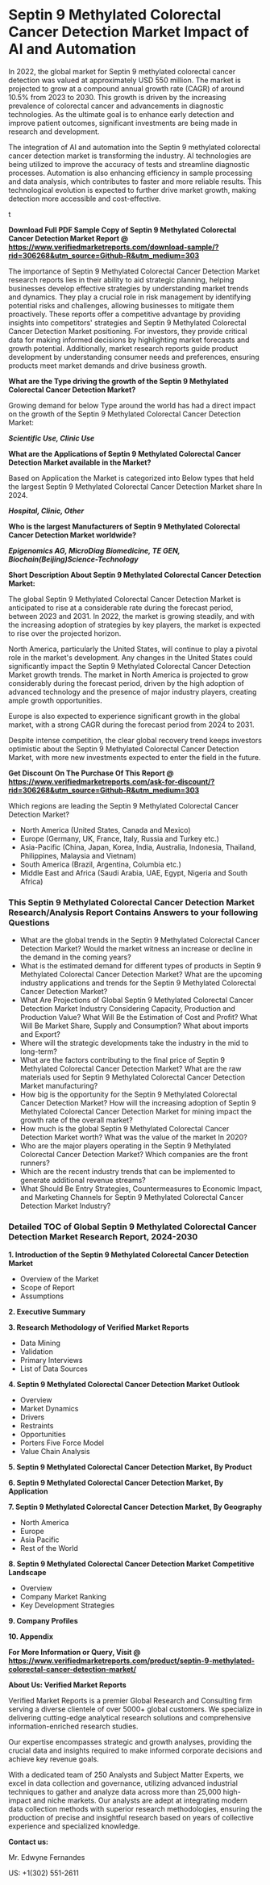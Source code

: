 <meta name="title" content="Global Septin 9 Methylated Colorectal Cancer Detection Market Impact of AI and Automation"><meta name="description" content="In 2022, the global market for Septin 9 methylated colorectal cancer detection was valued at approximately USD 550 million. The market is projected to grow at a compou"><meta name="title" content="Septin 9 Methylated Colorectal Cancer Detection Market Size, Share, Scope, Trends, Growth, Opportunities, Analysis, Forecast"><h1>Septin 9 Methylated Colorectal Cancer Detection Market Impact of AI and Automation</h1><p>In 2022, the global market for Septin 9 methylated colorectal cancer detection was valued at approximately USD 550 million. The market is projected to grow at a compound annual growth rate (CAGR) of around 10.5% from 2023 to 2030. This growth is driven by the increasing prevalence of colorectal cancer and advancements in diagnostic technologies. As the ultimate goal is to enhance early detection and improve patient outcomes, significant investments are being made in research and development.</p><p>The integration of AI and automation into the Septin 9 methylated colorectal cancer detection market is transforming the industry. AI technologies are being utilized to improve the accuracy of tests and streamline diagnostic processes. Automation is also enhancing efficiency in sample processing and data analysis, which contributes to faster and more reliable results. This technological evolution is expected to further drive market growth, making detection more accessible and cost-effective.</p>t</p><p id="" class=""><strong>Download Full PDF Sample Copy of Septin 9 Methylated Colorectal Cancer Detection Market Report @ <a href="https://www.verifiedmarketreports.com/download-sample/?rid=306268&utm_source=Github-R&utm_medium=303" target="_blank">https://www.verifiedmarketreports.com/download-sample/?rid=306268&utm_source=Github-R&utm_medium=303</a></strong></p><p>The importance of&nbsp;Septin 9 Methylated Colorectal Cancer Detection Market research reports lies in their ability to aid strategic planning, helping businesses develop effective strategies by understanding market trends and dynamics. They play a crucial role in risk management by identifying potential risks and challenges, allowing businesses to mitigate them proactively. These reports offer a competitive advantage by providing insights into competitors' strategies and Septin 9 Methylated Colorectal Cancer Detection Market positioning. For investors, they provide critical data for making informed decisions by highlighting market forecasts and growth potential. Additionally, market research reports guide product development by understanding consumer needs and preferences, ensuring products meet market demands and drive business growth.</p><p><strong>What are the&nbsp;Type driving the growth of the Septin 9 Methylated Colorectal Cancer Detection Market?</strong></p><p id="" class="">Growing demand for below Type around the world has had a direct impact on the growth of the Septin 9 Methylated Colorectal Cancer Detection Market:</p><em><strong>Scientific Use, Clinic Use</strong></em></p><strong>What are the&nbsp;Applications&nbsp;of Septin 9 Methylated Colorectal Cancer Detection Market available in the Market?</strong></p><p id="" class="">Based on Application the Market is categorized into Below types that held the largest Septin 9 Methylated Colorectal Cancer Detection Market share In 2024.</p><em><strong>Hospital, Clinic, Other</strong></em></p><strong>Who is the largest Manufacturers of Septin 9 Methylated Colorectal Cancer Detection Market worldwide?</strong></p><p><em><strong>Epigenomics AG, MicroDiag Biomedicine, TE GEN, Biochain(Beijing)Science-Technology</strong></em></p><p id="" class=""><strong>Short Description About Septin 9 Methylated Colorectal Cancer Detection Market:</strong></p><p>The global Septin 9 Methylated Colorectal Cancer Detection Market is anticipated to rise at a considerable rate during the forecast period, between 2023 and 2031. In 2022, the market is growing steadily, and with the increasing adoption of strategies by key players, the market is expected to rise over the projected horizon.</p><p>North America, particularly the United States, will continue to play a pivotal role in the market's development. Any changes in the United States could significantly impact the Septin 9 Methylated Colorectal Cancer Detection Market growth trends. The market in North America is projected to grow considerably during the forecast period, driven by the high adoption of advanced technology and the presence of major industry players, creating ample growth opportunities.</p><p>Europe is also expected to experience significant growth in the global market, with a strong CAGR during the forecast period from 2024 to 2031.</p><p>Despite intense competition, the clear global recovery trend keeps investors optimistic about the Septin 9 Methylated Colorectal Cancer Detection Market, with more new investments expected to enter the field in the future.</p><p id="" class=""><strong>Get Discount On The Purchase Of This Report @ <a href="https://www.verifiedmarketreports.com/ask-for-discount/?rid=306268&utm_source=Github-R&utm_medium=303" target="_blank">https://www.verifiedmarketreports.com/ask-for-discount/?rid=306268&utm_source=Github-R&utm_medium=303</a></strong></p>Which regions are leading the Septin 9 Methylated Colorectal Cancer Detection Market?</p><ul><li>North America (United States, Canada and Mexico)</li><li>Europe (Germany, UK, France, Italy, Russia and Turkey etc.)</li><li>Asia-Pacific (China, Japan, Korea, India, Australia, Indonesia, Thailand, Philippines, Malaysia and Vietnam)</li><li>South America (Brazil, Argentina, Columbia etc.)</li><li>Middle East and Africa (Saudi Arabia, UAE, Egypt, Nigeria and South Africa)</li></ul><h3 id="" class="">This Septin 9 Methylated Colorectal Cancer Detection Market Research/Analysis Report Contains Answers to your following Questions</h3><ul><li>What are the global trends in the Septin 9 Methylated Colorectal Cancer Detection Market? Would the market witness an increase or decline in the demand in the coming years?</li><li>What is the estimated demand for different types of products in Septin 9 Methylated Colorectal Cancer Detection Market? What are the upcoming industry applications and trends for the Septin 9 Methylated Colorectal Cancer Detection Market?</li><li>What Are Projections of Global Septin 9 Methylated Colorectal Cancer Detection Market Industry Considering Capacity, Production and Production Value? What Will Be the Estimation of Cost and Profit? What Will Be Market Share, Supply and Consumption? What about imports and Export?</li><li>Where will the strategic developments take the industry in the mid to long-term?</li><li>What are the factors contributing to the final price of Septin 9 Methylated Colorectal Cancer Detection Market? What are the raw materials used for Septin 9 Methylated Colorectal Cancer Detection Market manufacturing?</li><li>How big is the opportunity for the Septin 9 Methylated Colorectal Cancer Detection Market? How will the increasing adoption of Septin 9 Methylated Colorectal Cancer Detection Market for mining impact the growth rate of the overall market?</li><li>How much is the global Septin 9 Methylated Colorectal Cancer Detection Market worth? What was the value of the market In 2020?</li><li>Who are the major players operating in the Septin 9 Methylated Colorectal Cancer Detection Market? Which companies are the front runners?</li><li>Which are the recent industry trends that can be implemented to generate additional revenue streams?</li><li>What Should Be Entry Strategies, Countermeasures to Economic Impact, and Marketing Channels for Septin 9 Methylated Colorectal Cancer Detection Market Industry?</li></ul><h3 id="" class="">Detailed TOC of Global Septin 9 Methylated Colorectal Cancer Detection Market Research Report, 2024-2030</h3><p id="" class=""><strong>1. Introduction of the Septin 9 Methylated Colorectal Cancer Detection Market</strong></p><ul><li>Overview of the Market</li><li>Scope of Report</li><li>Assumptions</li></ul><p id="" class=""><strong>2. Executive Summary</strong></p><p id="" class=""><strong>3. Research Methodology of Verified Market Reports</strong></p><ul><li>Data Mining</li><li>Validation</li><li>Primary Interviews</li><li>List of Data Sources</li></ul><p id="" class=""><strong>4. Septin 9 Methylated Colorectal Cancer Detection Market Outlook</strong></p><ul><li>Overview</li><li>Market Dynamics</li><li>Drivers</li><li>Restraints</li><li>Opportunities</li><li>Porters Five Force Model</li><li>Value Chain Analysis</li></ul><p id="" class=""><strong>5. Septin 9 Methylated Colorectal Cancer Detection Market, By Product</strong></p><p id="" class=""><strong>6. Septin 9 Methylated Colorectal Cancer Detection Market, By Application</strong></p><p id="" class=""><strong>7. Septin 9 Methylated Colorectal Cancer Detection Market, By Geography</strong></p><ul><li>North America</li><li>Europe</li><li>Asia Pacific</li><li>Rest of the World</li></ul><p id="" class=""><strong>8. Septin 9 Methylated Colorectal Cancer Detection Market Competitive Landscape</strong></p><ul><li>Overview</li><li>Company Market Ranking</li><li>Key Development Strategies</li></ul><p id="" class=""><strong>9. Company Profiles</strong></p><p id="" class=""><strong>10. Appendix</strong></p><p id="" class=""><strong>For More Information or Query, Visit @ <a href="https://www.verifiedmarketreports.com/product/septin-9-methylated-colorectal-cancer-detection-market/" target="_blank">https://www.verifiedmarketreports.com/product/septin-9-methylated-colorectal-cancer-detection-market/</a></strong></p><p id="" class=""><strong>About Us: Verified Market Reports</strong></p><p id="" class="">Verified Market Reports is a premier Global Research and Consulting firm serving a diverse clientele of over 5000+ global customers. We specialize in delivering cutting-edge analytical research solutions and comprehensive information-enriched research studies.</p><p id="" class="">Our expertise encompasses strategic and growth analyses, providing the crucial data and insights required to make informed corporate decisions and achieve key revenue goals.</p><p id="" class="">With a dedicated team of 250 Analysts and Subject Matter Experts, we excel in data collection and governance, utilizing advanced industrial techniques to gather and analyze data across more than 25,000 high-impact and niche markets. Our analysts are adept at integrating modern data collection methods with superior research methodologies, ensuring the production of precise and insightful research based on years of collective experience and specialized knowledge.</p><p id="" class=""><strong>Contact us:</strong></p><p id="" class="">Mr. Edwyne Fernandes</p><p id="" class="">US: +1(302) 551-2611</p>